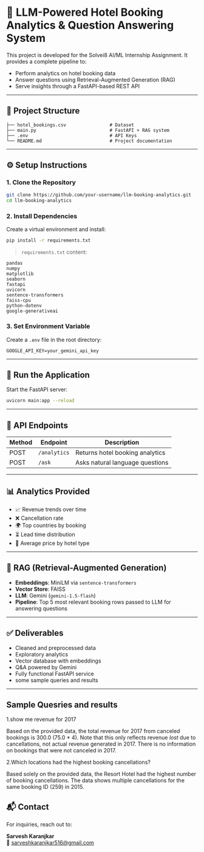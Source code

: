 # 🏨 LLM-Powered Hotel Booking Analytics & Question Answering System

This project is developed for the Solvei8 AI/ML Internship Assignment. It provides a complete pipeline to:
- Perform analytics on hotel booking data
- Answer questions using Retrieval-Augmented Generation (RAG)
- Serve insights through a FastAPI-based REST API

---

## 📁 Project Structure

```
├── hotel_bookings.csv                # Dataset
├── main.py                           # FastAPI + RAG system
├── .env                              # API Keys
└── README.md                         # Project documentation
```

---

## ⚙️ Setup Instructions

### 1. Clone the Repository
```bash
git clone https://github.com/your-username/llm-booking-analytics.git
cd llm-booking-analytics
```

### 2. Install Dependencies
Create a virtual environment and install:
```bash
pip install -r requirements.txt
```

> `requirements.txt` content:
```text
pandas
numpy
matplotlib
seaborn
fastapi
uvicorn
sentence-transformers
faiss-cpu
python-dotenv
google-generativeai
```

### 3. Set Environment Variable
Create a `.env` file in the root directory:
```env
GOOGLE_API_KEY=your_gemini_api_key
```

---

## 🚀 Run the Application

Start the FastAPI server:
```bash
uvicorn main:app --reload
```

---

## 🔌 API Endpoints

| Method | Endpoint        | Description                                |
|--------|------------------|--------------------------------------------|
| POST   | `/analytics`     | Returns hotel booking analytics            |
| POST   | `/ask`           | Asks natural language questions            |


---

## 📊 Analytics Provided

- 📈 Revenue trends over time
- ❌ Cancellation rate
- 🌍 Top countries by booking
- ⏳ Lead time distribution
- 🏨 Average price by hotel type

---

## 🧠 RAG (Retrieval-Augmented Generation)

- **Embeddings**: MiniLM via `sentence-transformers`
- **Vector Store**: FAISS
- **LLM**: Gemini (`gemini-1.5-flash`)
- **Pipeline**: Top 5 most relevant booking rows passed to LLM for answering questions

---

## ✅ Deliverables

- Cleaned and preprocessed data
- Exploratory analytics
- Vector database with embeddings
- Q&A powered by Gemini
- Fully functional FastAPI service
- some sample queries and results

---
## Sample Quesries and results
1.show me revenue for 2017

Based on the provided data, the total revenue for 2017 from canceled bookings is 300.0 (75.0 * 4).  Note that this only reflects revenue *lost* due to cancellations, not actual revenue generated in 2017.  There is no information on bookings that were not canceled in 2017.

2.Which locations had the highest booking cancellations?

Based solely on the provided data, the Resort Hotel had the highest number of booking cancellations.  The data shows multiple cancellations for the same booking ID (259) in 2015.


## 📬 Contact

For inquiries, reach out to:

**Sarvesh Karanjkar**  
📧 sarveshkaranjkar516@gmail.com
